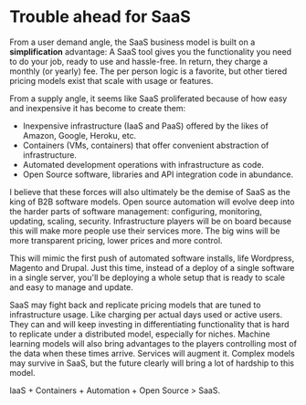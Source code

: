 # Trouble ahead for SaaS

From a user demand angle, the SaaS business model is built on a **simplification** advantage: A SaaS tool gives you the functionality you need to do your job, ready to use and hassle-free. In return, they charge a monthly (or yearly) fee. The per person logic is a favorite, but other tiered pricing models exist that scale with usage or features.

From a supply angle, it seems like SaaS proliferated because of how easy and inexpensive it has become to create them:
- Inexpensive infrastructure (IaaS and PaaS) offered by the likes of Amazon, Google, Heroku, etc. 
- Containers (VMs, containers) that offer convenient abstraction of infrastructure.
- Automated development operations with infrastructure as code.
- Open Source software, libraries and API integration code in abundance.

I believe that these forces will also ultimately be the demise of SaaS as the king of B2B software models. Open source automation will evolve deep into the harder parts of software management: configuring, monitoring, updating, scaling, security. Infrastructure players will be on board because this will make more people use their services more. The big wins will be more transparent pricing, lower prices and more control.

This will mimic the first push of automated software installs, life Wordpress, Magento and Drupal. Just this time, instead of a deploy of a single software in a single server, you'll be deploying a whole setup that is ready to scale and easy to manage and update.

SaaS may fight back and replicate pricing models that are tuned to infrastructure usage. Like charging per actual days used or active users. They can and will keep investing in differentiating functionality that is hard to replicate under a distributed model, especially for niches. Machine learning models will also bring advantages to the players controlling most of the data when these times arrive. Services will augment it. Complex models may survive in SaaS, but the future clearly will bring a lot of hardship to this model.

IaaS + Containers + Automation + Open Source > SaaS.